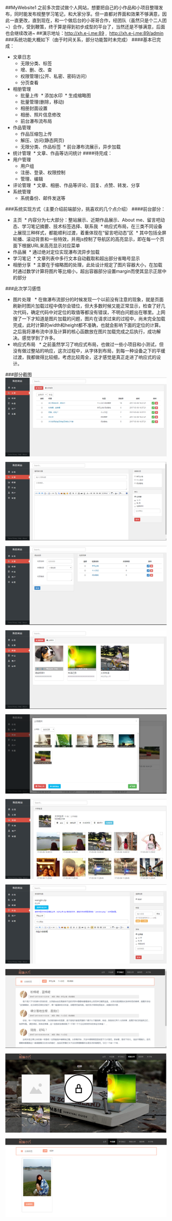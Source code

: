 ##MyWebsite1
之前多次尝试做个人网站，想要把自己的小作品和小项目整理发布，同时能发布规整学习笔记，和大家分享。但一直都对界面和效果不够满意，因此一直更改，直到现在，和一个做后台的小哥哥合作，经团队（虽然只是个二人团~）合作，受到鞭策，终于算是得到初步成型的平台了，当然还是不够满意，后面也会继续改进~
##演示地址：http://xh.e-j.me:89 ,  http://xh.e-j.me:89/admin
###系统功能大概如下（由于时间关系，部分功能暂时未完成）
####基本已完成：
* 文章日志
  * 无限分类、标签
  * 增、删、改、查
  * 权限管理(公开、私密、密码访问）
  * 分页查看
* 相册管理
  * 批量上传
  * 添加水印
  * 生成缩略图
  * 批量管理(删除，移动)
  * 相册封面设置
  * 相册、照片信息修改
  * 前台瀑布流布局
* 作品管理
  * 作品压缩包上传
  * 解压、访问(静态网页)
  * 无限分类、作品标签
  * 前台瀑布流展示，异步加载
* 统计管理
  * 文章、作品等访问统计
####待完成：
* 用户管理
  * 用户组
  * 注册、登录、权限控制
  * 管理、编辑
* 评论管理
  * 文章、相册、作品等评论、回复、点赞、转发、分享
* 系统管理
  * 系统备份、邮件发送等
   
###系统实现方式（主要介绍前端部分，挑喜欢的几个点介绍）
####前台部分：
* 主页
  * 内容分为七大部分：整站展示、近期作品展示、About me、留言吧动态、学习笔记摘要、技术标签选择、联系我
  * 响应式布局，在三类不同设备上展现三种样式，都能顺利过渡，着重体现在“留言吧动态”区
  * 其中包括全屏轮播、滚动背景和一些特效，并用js控制了导航区的高亮显示，即在每一个页面下根据URL来高亮显示对应菜单  
* 作品展
  * 通过绝对定位实现瀑布流异步加载
* 学习笔记
  * 文章列表中多行文本自动截取和超出部分省略号显示  
* 相册分享
  * 主要在于缩略图的处理，此处设计规定了图片容器大小，在加载时通过数学计算将图片等比缩小，超出容器部分设置margin而使其显示正居中的部分
  
  
###此次学习感悟
* 图片处理 
   * 在做瀑布流部分的时候发现一个以前没有注意的现象，就是页面刷新时图片加载过程中偶尔会错位，但大多数时候又能正常显示，检查了好几次代码，确定代码中对定位的取值等都没有错误，不明白问题出在哪里。上网搜了一下才知道是图片加载的问题，图片在请求过来的过程中，尚未完全加载完成，此时计算的width和height都不准确，也就会影响下面的定位的计算。之后我将瀑布流中涉及计算的核心函数放在图片加载完成之后执行，成功解决。感觉学到了许多。
* 响应式布局 
   * 之前虽然学习了响应式布局，也做过一些小项目和小测试，但没有做过整站的响应，这次过程中，从字体到布局，到每一种设备之下的平缓过渡，我都做得比较细，考虑比较周全，这才感觉是真正走进了响应式的设计。
   
###部分截图 
![image](https://github.com/aphasic/MyWebsite1/raw/master/screenshot/1.PNG)

![image](https://github.com/aphasic/MyWebsite1/raw/master/screenshot/2.PNG)

![image](https://github.com/aphasic/MyWebsite1/raw/master/screenshot/3.PNG)

![image](https://github.com/aphasic/MyWebsite1/raw/master/screenshot/4.PNG)

![image](https://github.com/aphasic/MyWebsite1/raw/master/screenshot/5.PNG)

![image](https://github.com/aphasic/MyWebsite1/raw/master/screenshot/6.PNG)

![image](https://github.com/aphasic/MyWebsite1/raw/master/screenshot/7.PNG)

![image](https://github.com/aphasic/MyWebsite1/raw/master/screenshot/8.PNG)

![image](https://github.com/aphasic/MyWebsite1/raw/master/screenshot/9.PNG)

![image](https://github.com/aphasic/MyWebsite1/raw/master/screenshot/10.PNG)

